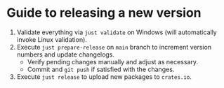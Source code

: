 # Guide to releasing a new version

1. Validate everything via `just validate` on Windows (will automatically invoke Linux validation).
1. Execute `just prepare-release` on `main` branch to increment version numbers and update changelogs.
    * Verify pending changes manually and adjust as necessary.
    * Commit and `git push` if satisfied with the changes.
1. Execute `just release` to upload new packages to `crates.io`.
